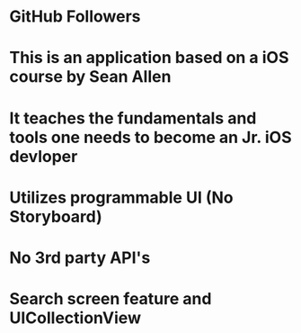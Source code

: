 # GitHub Followers
# This is an application based on a iOS course by Sean Allen
# It teaches the fundamentals and tools one needs to become an Jr. iOS devloper
# Utilizes programmable UI (No Storyboard)
# No 3rd party API's
# Search screen feature and UICollectionView
